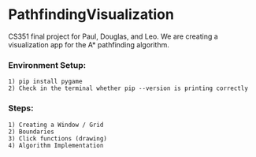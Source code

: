 # PathfindingVisualization
CS351 final project for Paul, Douglas, and Leo. We are creating a visualization app for the A* pathfinding algorithm. 

### Environment Setup:
  
    1) pip install pygame
    2) Check in the terminal whether pip --version is printing correctly
    
### Steps:

    1) Creating a Window / Grid
    2) Boundaries
    3) Click functions (drawing)
    4) Algorithm Implementation
 

